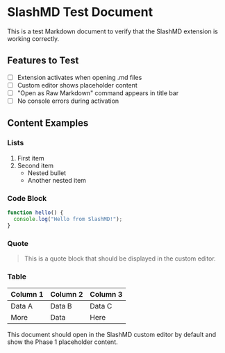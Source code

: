 # SlashMD Test Document

This is a test Markdown document to verify that the SlashMD extension is working correctly.

## Features to Test

- [ ] Extension activates when opening .md files
- [ ] Custom editor shows placeholder content  
- [ ] "Open as Raw Markdown" command appears in title bar
- [ ] No console errors during activation

## Content Examples

### Lists
1. First item
2. Second item
   - Nested bullet
   - Another nested item

### Code Block
```javascript
function hello() {
  console.log("Hello from SlashMD!");
}
```

### Quote
> This is a quote block that should be displayed in the custom editor.

### Table
| Column 1 | Column 2 | Column 3 |
|----------|----------|----------|
| Data A   | Data B   | Data C   |
| More     | Data     | Here     |

This document should open in the SlashMD custom editor by default and show the Phase 1 placeholder content.